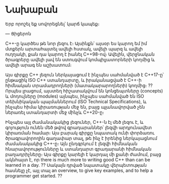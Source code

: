 # Նախաբան

Երբ որոշել եք սովորեցնել՝ կարճ կապեք։

— Ցիցերոն


C++-ը կարծես թե նոր լեզու է։ Այսինքն՝ այսօր ես կարող եմ իմ մտքերն արտահայտել ավելի հստակ, ավելի պարզ և ավելի ուղղակի, քան դա կարող է իանել C++98-ով։ Ավելին, վերջնական ծրագրերը ավելի լավ են ստուգվում կոմպիլյատորների կողմից և  ավելի արագ են աշխատում։

Այս գիրքը C++ լեզուն ներկայացում է ինչպես սահմանված է C++17-ը՝ ընթացիկ ISO C++ ստանդարտը, և իրականացված է C++-ի հիմնական տրամադրողների (մատակարարողների) կողմից։ ?? Որպես լրացում, այստեղ հիշատակվում են կոնցեպտները (concepts) և մոդուլները (modules) այնպես, ինչպես սահմանված են ISO տեխնիկական պայմաններում (ISO Technical Specifications), և ինչպես հիմա կիրառության մեջ են, բայց պլանավորված չեն ներառել ստանդարտի մեջ մինչև C++20-ը։

Ինչպես այլ ժամանակակից լեզուներ, C++-ն էլ մեծ լեզու է, և գոյություն ունեն մեծ թվով գրադարաններ՝ լեզվի արդյունավետ կիրառման համար։ Այս բարակ գիրքը նպատակ ունի փորձառու ծրագրավորողին գաղափար տալ, թե ինչ է իրենից ներկայացնում ժամանակակից C++-ը։ Այն ընդգրկում է լեզվի հիմնական հնարավորությունները և ստանդարտ գրադարանի հիմնական բաղադրիչները։ Այս գիրքը կարելի է կարդալ մի քանի ժամում, բայց ակնհայտ է, որ  there is much more to writing good C++ than can be learned in a day. ?? Սակայն դրված նպատակը վերպետության հասնելը չէ, այլ տալ an overview, to give key examples, and to help a programmer get started. ??
